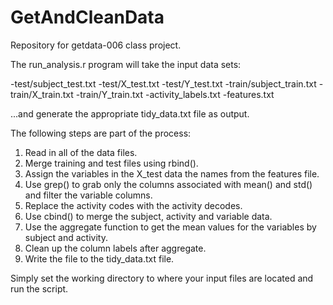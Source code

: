 GetAndCleanData
===============

Repository for getdata-006 class project.

The run_analysis.r program will take the input data sets:

-test/subject_test.txt
-test/X_test.txt
-test/Y_test.txt
-train/subject_train.txt
-train/X_train.txt
-train/Y_train.txt
-activity_labels.txt
-features.txt

...and generate the appropriate tidy_data.txt file as output.

The following steps are part of the process:
1)  Read in all of the data files.
2)  Merge training and test files using rbind().
3)  Assign the variables in the X_test data the names from the features file.
3)  Use grep() to grab only the columns associated with mean() and std() and filter the variable columns.
4)  Replace the activity codes with the activity decodes.
5)  Use cbind() to merge the subject, activity and variable data.
6)  Use the aggregate function to get the mean values for the variables by subject and activity.
7)  Clean up the column labels after aggregate.
8)  Write the file to the tidy_data.txt file.

Simply set the working directory to where your input files are located and run the script.
